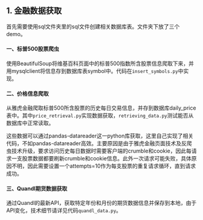 ## 1. 金融数据获取
首先需要使用sql文件夹里的sql文件创建相关数据库表。文件夹下放了三个demo。

#### 一、标普500股票爬虫
使用BeautifulSoup将维基百科页面中的标普500指数所含股票信息爬取下来，并用mysqlclient将信息存到数据库表symbol中。代码在`insert_symbols.py`中实现。

#### 二、价格信息爬取
从雅虎金融爬取标普500所含股票的历史每日交易信息，并存到数据库daily_price表中。其中`price_retrieval.py`实现数据获取，`retrieving_data.py`测试能否从数据库中正常读取。

这些数据可以通过pandas-datareader这一python库获取，这里自己实现了相关代码，不如pandas-datareader高效。主要原因是由于雅虎金融页面技术及反爬虫技术升级，要求访问历史每日数据时需要客户端的crumble和cookie，因此每请求一支股票数据都要刷新crumble和cookie信息。此外一次请求可能失败，具体原因不明，因此需要设置一个attempts=10作为每支股票的重复请求循环，直到请求成功。

#### 三、Quandl期货数据获取
通过Quandl的最新API，获取特定年份和月份的期货数据信息并保存到本地，由于API变化，技术细节请详见代码`quandl_data.py`。